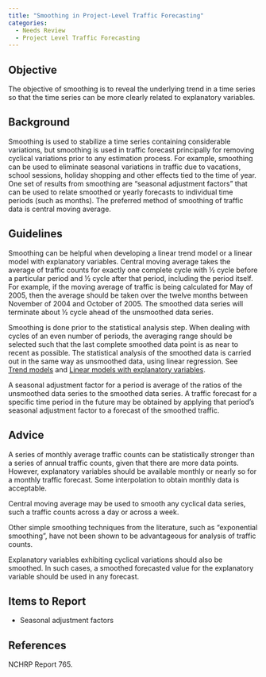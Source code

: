 ```yaml
---
title: "Smoothing in Project-Level Traffic Forecasting"
categories:
  - Needs Review
  - Project Level Traffic Forecasting
---
```


Objective
---------

The objective of smoothing is to reveal the underlying trend in a time series so that the time series can be more clearly related to explanatory variables.

Background
----------

Smoothing is used to stabilize a time series containing considerable variations, but smoothing is used in traffic forecast principally for removing cyclical variations prior to any estimation process. For example, smoothing can be used to eliminate seasonal variations in traffic due to vacations, school sessions, holiday shopping and other effects tied to the time of year. One set of results from smoothing are “seasonal adjustment factors” that can be used to relate smoothed or yearly forecasts to individual time periods (such as months). The preferred method of smoothing of traffic data is central moving average.

Guidelines
----------

Smoothing can be helpful when developing a linear trend model or a linear model with explanatory variables.
Central moving average takes the average of traffic counts for exactly one complete cycle with ½ cycle before a particular period and ½ cycle after that period, including the period itself. For example, if the moving average of traffic is being calculated for May of 2005, then the average should be taken over the twelve months between November of 2004 and October of 2005. The smoothed data series will terminate about ½ cycle ahead of the unsmoothed data series.

Smoothing is done prior to the statistical analysis step. When dealing with cycles of an even number of periods, the averaging range should be selected such that the last complete smoothed data point is as near to recent as possible.
The statistical analysis of the smoothed data is carried out in the same way as unsmoothed data, using linear regression. See [Trend models](Trend_models_in_project_level_traffic_forecasting) and [Linear models with explanatory variables](Linear_models_with_explanatory_variables_in_project_level_traffic_forecasting).

A seasonal adjustment factor for a period is average of the ratios of the unsmoothed data series to the smoothed data series. A traffic forecast for a specific time period in the future may be obtained by applying that period’s seasonal adjustment factor to a forecast of the smoothed traffic.

Advice
------

A series of monthly average traffic counts can be statistically stronger than a series of annual traffic counts, given that there are more data points. However, explanatory variables should be available monthly or nearly so for a monthly traffic forecast. Some interpolation to obtain monthly data is acceptable.

Central moving average may be used to smooth any cyclical data series, such a traffic counts across a day or across a week.

Other simple smoothing techniques from the literature, such as “exponential smoothing”, have not been shown to be advantageous for analysis of traffic counts.

Explanatory variables exhibiting cyclical variations should also be smoothed. In such cases, a smoothed forecasted value for the explanatory variable should be used in any forecast.

Items to Report
---------------

-   Seasonal adjustment factors

References
----------

NCHRP Report 765.
